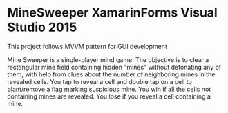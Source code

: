 # MineSweeper XamarinForms Visual Studio 2015
This project follows MVVM pattern for GUI development 

Mine Sweeper is a single-player mind game.
The objective is to clear a rectangular mine field containing hidden "mines" without detonating any of them, with help from clues about the number of neighboring mines in the revealed cells.
You tap to reveal a cell and double tap on a cell to plant/remove a flag marking suspicious mine.
You win if all the cells not containing mines are revealed. You lose if you reveal a cell containing a mine.
